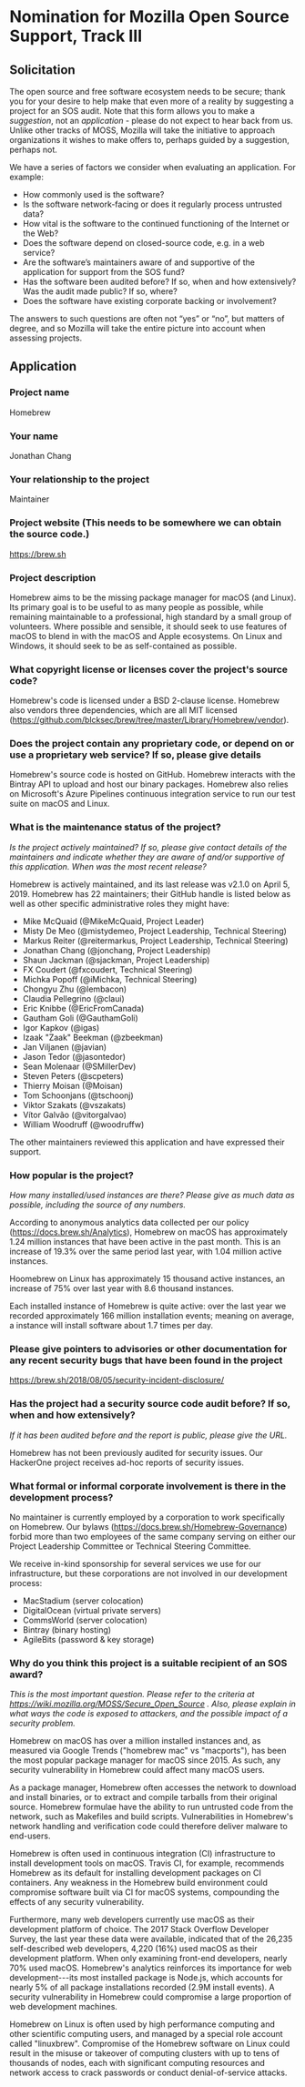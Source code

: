 # Nomination for Mozilla Open Source Support, Track III

## Solicitation

The open source and free software ecosystem needs to be secure; thank you for your desire to help make that even more of a reality by suggesting a project for an SOS audit. Note that this form allows you to make a *suggestion*, not an *application* - please do not expect to hear back from us. Unlike other tracks of MOSS, Mozilla will take the initiative to approach organizations it wishes to make offers to, perhaps guided by a suggestion, perhaps not.

We have a series of factors we consider when evaluating an application. For example:

* How commonly used is the software?
* Is the software network-facing or does it regularly process untrusted data?
* How vital is the software to the continued functioning of the Internet or the Web?
* Does the software depend on closed-source code, e.g. in a web service?
* Are the software’s maintainers aware of and supportive of the application for support from the SOS fund?
* Has the software been audited before? If so, when and how extensively? Was the audit made public? If so, where?
* Does the software have existing corporate backing or involvement?

The answers to such questions are often not “yes” or “no”, but matters of degree, and so Mozilla will take the entire picture into account when assessing projects.

## Application

### Project name

Homebrew

### Your name

Jonathan Chang

### Your relationship to the project

Maintainer

### Project website (This needs to be somewhere we can obtain the source code.)

<https://brew.sh>

### Project description

Homebrew aims to be the missing package manager for macOS (and Linux). Its primary goal is to be useful to as many people as possible, while remaining maintainable to a professional, high standard by a small group of volunteers. Where possible and sensible, it should seek to use features of macOS to blend in with the macOS and Apple ecosystems. On Linux and Windows, it should seek to be as self-contained as possible.

### What copyright license or licenses cover the project's source code?

Homebrew's code is licensed under a BSD 2-clause license. Homebrew also vendors three dependencies, which are all MIT licensed (<https://github.com/blcksec/brew/tree/master/Library/Homebrew/vendor>).

### Does the project contain any proprietary code, or depend on or use a proprietary web service? If so, please give details

Homebrew's source code is hosted on GitHub. Homebrew interacts with the Bintray API to upload and host our binary packages. Homebrew also relies on Microsoft's Azure Pipelines continuous integration service to run our test suite on macOS and Linux.

### What is the maintenance status of the project?

*Is the project actively maintained? If so, please give contact details of the maintainers and indicate whether they are aware of and/or supportive of this application. When was the most recent release?*

Homebrew is actively maintained, and its last release was v2.1.0 on April 5, 2019. Homebrew has 22 maintainers; their GitHub handle is listed below as well as other specific administrative roles they might have:

* Mike McQuaid (@MikeMcQuaid, Project Leader)
* Misty De Meo (@mistydemeo, Project Leadership, Technical Steering)
* Markus Reiter (@reitermarkus, Project Leadership, Technical Steering)
* Jonathan Chang (@jonchang, Project Leadership)
* Shaun Jackman (@sjackman, Project Leadership)
* FX Coudert (@fxcoudert, Technical Steering)
* Michka Popoff (@iMichka, Technical Steering)
* Chongyu Zhu (@lembacon)
* Claudia Pellegrino (@claui)
* Eric Knibbe (@EricFromCanada)
* Gautham Goli (@GauthamGoli)
* Igor Kapkov (@igas)
* Izaak "Zaak" Beekman (@zbeekman)
* Jan Viljanen (@javian)
* Jason Tedor (@jasontedor)
* Sean Molenaar (@SMillerDev)
* Steven Peters (@scpeters)
* Thierry Moisan (@Moisan)
* Tom Schoonjans (@tschoonj)
* Viktor Szakats (@vszakats)
* Vítor Galvão (@vitorgalvao)
* William Woodruff (@woodruffw)

The other maintainers reviewed this application and have expressed their support.

### How popular is the project?

*How many installed/used instances are there? Please give as much data as possible, including the source of any numbers.*

According to anonymous analytics data collected per our policy (<https://docs.brew.sh/Analytics>), Homebrew on macOS has approximately 1.24 million instances that have been active in the past month. This is an increase of 19.3% over the same period last year, with 1.04 million active instances.

Hoomebrew on Linux has approximately 15 thousand active instances, an increase of 75% over last year with 8.6 thousand instances.

Each installed instance of Homebrew is quite active: over the last year we recorded approximately 166 million installation events; meaning on average, a instance will install software about 1.7 times per day.

### Please give pointers to advisories or other documentation for any recent security bugs that have been found in the project

<https://brew.sh/2018/08/05/security-incident-disclosure/>

### Has the project had a security source code audit before? If so, when and how extensively?

*If it has been audited before and the report is public, please give the URL.*

Homebrew has not been previously audited for security issues. Our HackerOne project receives ad-hoc reports of security issues.

### What formal or informal corporate involvement is there in the development process?

No maintainer is currently employed by a corporation to work specifically on Homebrew. Our bylaws (<https://docs.brew.sh/Homebrew-Governance>) forbid more than two employees of the same company serving on either our Project Leadership Committee or Technical Steering Committee.

We receive in-kind sponsorship for several services we use for our infrastructure, but these corporations are not involved in our development process:

* MacStadium (server colocation)
* DigitalOcean (virtual private servers)
* CommsWorld (server colocation)
* Bintray (binary hosting)
* AgileBits (password & key storage)

### Why do you think this project is a suitable recipient of an SOS award?

*This is the most important question. Please refer to the criteria at <https://wiki.mozilla.org/MOSS/Secure_Open_Source> . Also, please explain in what ways the code is exposed to attackers, and the possible impact of a security problem.*

Homebrew on macOS has over a million installed instances and, as measured via Google Trends ("homebrew mac" vs "macports"), has been the most popular package manager for macOS since 2015. As such, any security vulnerability in Homebrew could affect many macOS users.

As a package manager, Homebrew often accesses the network to download and install binaries, or to extract and compile tarballs from their original source. Homebrew formulae have the ability to run untrusted code from the network, such as Makefiles and build scripts. Vulnerabilities in Homebrew's network handling and verification code could therefore deliver malware to end-users.

Homebrew is often used in continuous integration (CI) infrastructure to install development tools on macOS. Travis CI, for example, recommends Homebrew as its default for installing development packages on CI containers. Any  weakness in the Homebrew build environment could compromise software built via CI for macOS systems, compounding the effects of any security vulnerability.

Furthermore, many web developers currently use macOS as their development platform of choice. The 2017 Stack Overflow Developer Survey, the last year these data were available, indicated that of the 26,235 self-described web developers, 4,220 (16%) used macOS as their development platform. When only examining front-end developers, nearly 70% used macOS. Homebrew's analytics reinforces its importance for web development---its most installed package is Node.js, which accounts for nearly 5% of all package installations recorded (2.9M install events). A security vulnerability in Homebrew could compromise a large proportion of web development machines.

Homebrew on Linux is often used by high performance computing and other scientific computing users, and managed by a special role account called "linuxbrew". Compromise of the Homebrew software on Linux could result in the misuse or takeover of computing clusters with up to tens of thousands of nodes, each with significant computing resources and network access to crack passwords or conduct denial-of-service attacks.
